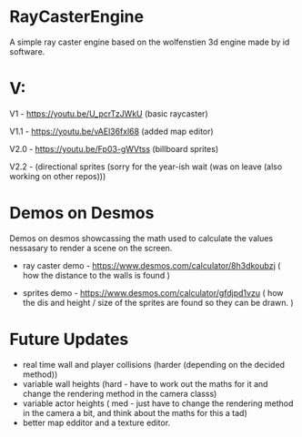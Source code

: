 # RayCasterEngine
A simple ray caster engine based on the wolfenstien 3d engine made by id software.

# V:
V1 - https://youtu.be/U_pcrTzJWkU (basic raycaster)

V1.1 - https://youtu.be/vAEl36fxl68 (added map editor)

V2.0 - https://youtu.be/Fp03-gWVtss (billboard sprites)

V2.2 - <link pending> (directional sprites (sorry for the year-ish wait (was on leave (also working on other repos)))

# Demos on Desmos

Demos on desmos showcassing the math used to calculate the values nessasary to render a scene on the screen.

 - ray caster demo - https://www.desmos.com/calculator/8h3dkoubzj ( how the distance to the walls is found )

 - sprites demo - https://www.desmos.com/calculator/gfdjpd1vzu ( how the dis and height / size of the sprites are found so they can be drawn. )

# Future Updates

 - real time wall and player collisions (harder (depending on the decided method))
 - variable wall heights (hard - have to work out the maths for it and change the rendering method in the camera classs)
 - variable actor heights ( med - just have to change the rendering method in the camera a bit, and think about the maths for this a tad)
 - better map edditor and a texture editor.
